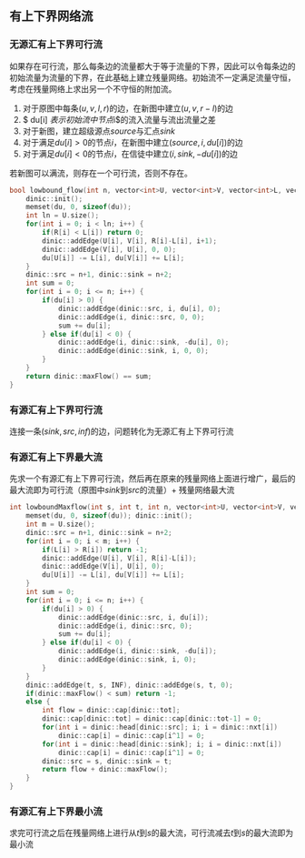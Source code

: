 ## 有上下界网络流

### 无源汇有上下界可行流

如果存在可行流，那么每条边的流量都大于等于流量的下界，因此可以令每条边的初始流量为流量的下界，在此基础上建立残量网络。初始流不一定满足流量守恒，考虑在残量网络上求出另一个不守恒的附加流。

1. 对于原图中每条$(u, v, l, r)$的边，在新图中建立$(u, v, r-l)$的边
2. $ du[i] $表示初始流中节点$i$的流入流量与流出流量之差
3. 对于新图，建立超级源点$source$与汇点$sink$
4. 对于满足$du[i] > 0$的节点$i$，在新图中建立$(source, i, du[i])$的边
5. 对于满足$du[i] < 0$的节点$i$，在信徒中建立$(i, sink, -du[i])$的边

若新图可以满流，则存在一个可行流，否则不存在。

```c++
bool lowbound_flow(int n, vector<int>U, vector<int>V, vector<int>L, vector<int>R) {
    dinic::init();
    memset(du, 0, sizeof(du));
    int ln = U.size();
    for(int i = 0; i < ln; i++) {
        if(R[i] < L[i]) return 0;
        dinic::addEdge(U[i], V[i], R[i]-L[i], i+1);
        dinic::addEdge(V[i], U[i], 0, 0);
        du[U[i]] -= L[i], du[V[i]] += L[i];
    }
    dinic::src = n+1, dinic::sink = n+2;
    int sum = 0;
    for(int i = 0; i <= n; i++) {
        if(du[i] > 0) {
            dinic::addEdge(dinic::src, i, du[i], 0);
            dinic::addEdge(i, dinic::src, 0, 0);
            sum += du[i];
        } else if(du[i] < 0) {
            dinic::addEdge(i, dinic::sink, -du[i], 0);
            dinic::addEdge(dinic::sink, i, 0, 0);
        }
    }
    return dinic::maxFlow() == sum;
}
```

### 有源汇有上下界可行流

连接一条$(sink, src, inf)$的边，问题转化为无源汇有上下界可行流

### 有源汇有上下界最大流

先求一个有源汇有上下界可行流，然后再在原来的残量网络上面进行增广，最后的最大流即为可行流（原图中$sink$到$src$的流量）$+$ 残量网络最大流

```c++
int lowboundMaxflow(int s, int t, int n, vector<int>U, vector<int>V, vector<int>L, vector<int>R) {
    memset(du, 0, sizeof(du)); dinic::init();
    int m = U.size();
    dinic::src = n+1, dinic::sink = n+2;
    for(int i = 0; i < m; i++) {
        if(L[i] > R[i]) return -1;
        dinic::addEdge(U[i], V[i], R[i]-L[i]);
        dinic::addEdge(V[i], U[i], 0);
        du[U[i]] -= L[i], du[V[i]] += L[i];
    }
    int sum = 0;
    for(int i = 0; i <= n; i++) {
        if(du[i] > 0) {
            dinic::addEdge(dinic::src, i, du[i]);
            dinic::addEdge(i, dinic::src, 0);
            sum += du[i];
        } else if(du[i] < 0) {
            dinic::addEdge(i, dinic::sink, -du[i]);
            dinic::addEdge(dinic::sink, i, 0);
        }
    }
    dinic::addEdge(t, s, INF), dinic::addEdge(s, t, 0);
    if(dinic::maxFlow() < sum) return -1;
    else {
        int flow = dinic::cap[dinic::tot];
        dinic::cap[dinic::tot] = dinic::cap[dinic::tot-1] = 0;
        for(int i = dinic::head[dinic::src]; i; i = dinic::nxt[i])
            dinic::cap[i] = dinic::cap[i^1] = 0;
        for(int i = dinic::head[dinic::sink]; i; i = dinic::nxt[i])
            dinic::cap[i] = dinic::cap[i^1] = 0;
        dinic::src = s, dinic::sink = t;
        return flow + dinic::maxFlow();
    }
}
```

### 有源汇有上下界最小流

求完可行流之后在残量网络上进行从$t$到$s$的最大流，可行流减去$t$到$s$的最大流即为最小流
